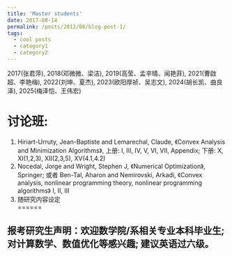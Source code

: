 ```yaml
---
title: 'Master students'
date: 2017-08-14
permalink: /posts/2012/08/blog-post-1/
tags:
  - cool posts
  - category1
  - category2
---
```


2017(张君萍), 2018(邓微微、梁洁), 2019(高莹、孟辛晴、闻艳菲), 2021(曹啟超、李艳梅), 2022(刘坤、夏杰), 2023(欧阳厚祯、吴志文), 2024(胡长凯、曲良泽), 2025(梅泽恺、王伟宏)

讨论班: 
======
1. Hiriart-Urruty, Jean-Baptiste and Lemarechal, Claude, 《Convex Analysis and Minimization Algorithms》, 上册: I, III, IV, V, VI, VII, Appendix;  下册: X,   XI(1,2,3),  XII(2,3,5),  XV(4.1,4.2)<br>   
2. Nocedal, Jorge and Wright, Stephen J, 《Numerical Optimization》, Springer; 
或者 Ben-Tal, Aharon and Nemirovski, Arkadi, 《Convex analysis, nonlinear programming theory, nonlinear programming algorithms》 I, II, III<br>
3. 随研究内容设定<br>
======

报考研究生声明：欢迎数学院/系相关专业本科毕业生; 对计算数学、数值优化等感兴趣; 建议英语过六级。
------
